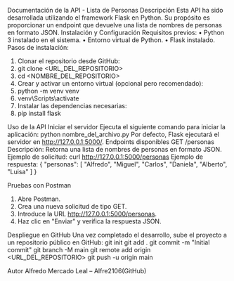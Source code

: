 Documentación de la API - Lista de Personas
Descripción
Esta API ha sido desarrollada utilizando el framework Flask en Python. Su propósito es proporcionar un endpoint que devuelve una lista de nombres de personas en formato JSON.
Instalación y Configuración
Requisitos previos:
•	Python 3 instalado en el sistema.
•	Entorno virtual de Python.
•	Flask instalado.
Pasos de instalación:
1.	Clonar el repositorio desde GitHub: 
2.	git clone <URL_DEL_REPOSITORIO>
3.	cd <NOMBRE_DEL_REPOSITORIO>
4.	Crear y activar un entorno virtual (opcional pero recomendado): 
5.	python -m venv venv
6.	venv\Scripts\activate
7.	Instalar las dependencias necesarias: 
8.	pip install flask




Uso de la API
Iniciar el servidor
Ejecuta el siguiente comando para iniciar la aplicación:
python nombre_del_archivo.py
Por defecto, Flask ejecutará el servidor en http://127.0.0.1:5000/.
Endpoints disponibles
GET /personas
Descripción: Retorna una lista de nombres de personas en formato JSON.
Ejemplo de solicitud:
curl http://127.0.0.1:5000/personas
Ejemplo de respuesta:
{
    "personas": [
        "Alfredo",
        "Miguel",
        "Carlos",
        "Daniela",
        "Alberto",
        "Luisa"
    ]
}


Pruebas con Postman
1.	Abre Postman.
2.	Crea una nueva solicitud de tipo GET.
3.	Introduce la URL http://127.0.0.1:5000/personas.
4.	Haz clic en "Enviar" y verifica la respuesta JSON.


Despliegue en GitHub
Una vez completado el desarrollo, sube el proyecto a un repositorio público en GitHub:
git init
git add .
git commit -m "Initial commit"
git branch -M main
git remote add origin <URL_DEL_REPOSITORIO>
git push -u origin main

Autor
Alfredo Mercado Leal – Alfre2106(GitHub)

